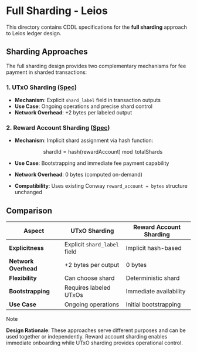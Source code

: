 # Full Sharding - Leios

This directory contains CDDL specifications for the **full sharding** approach to Leios ledger design.

## Sharding Approaches

The full sharding design provides two complementary mechanisms for fee payment in sharded transactions:

### 1. UTxO Sharding ([Spec](./utxo.md))

- **Mechanism**: Explicit `shard_label` field in transaction outputs
- **Use Case**: Ongoing operations and precise shard control
- **Network Overhead**: +2 bytes per labeled output

### 2. Reward Account Sharding ([Spec](./reward-account.md))

- **Mechanism**: Implicit shard assignment via hash function:
  
  $$\text{shardId} = \text{hash}(\text{rewardAccount}) \bmod \text{totalShards}$$
- **Use Case**: Bootstrapping and immediate fee payment capability  
- **Network Overhead**: 0 bytes (computed on-demand)
- **Compatibility**: Uses existing Conway `reward_account = bytes` structure unchanged

## Comparison

| Aspect | UTxO Sharding | Reward Account Sharding |
|--------|---------------|------------------------|
| **Explicitness** | Explicit `shard_label` field | Implicit hash-based |
| **Network Overhead** | +2 bytes per output | 0 bytes |
| **Flexibility** | Can choose shard | Deterministic shard |
| **Bootstrapping** | Requires labeled UTxOs | Immediate availability |
| **Use Case** | Ongoing operations | Initial bootstrapping |

> [!Note]
> **Design Rationale**: These approaches serve different purposes and can be used together or independently. Reward account sharding enables immediate onboarding while UTxO sharding provides operational control.
